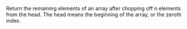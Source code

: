 Return the remaining elements of an array after chopping
off n elements from the head.
The head means the beginning of the array, or the zeroth index.
